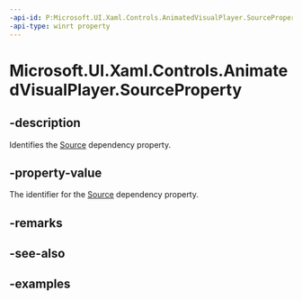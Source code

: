 ```yaml
---
-api-id: P:Microsoft.UI.Xaml.Controls.AnimatedVisualPlayer.SourceProperty
-api-type: winrt property
---
```


<!-- Property syntax.
public DependencyProperty SourceProperty { get; }
-->

# Microsoft.UI.Xaml.Controls.AnimatedVisualPlayer.SourceProperty

## -description

Identifies the [Source](animatedvisualplayer_source.md) dependency property.

## -property-value

The identifier for the [Source](animatedvisualplayer_source.md) dependency property.

## -remarks

## -see-also

## -examples

